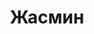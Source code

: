 ---
title: "Жасмин"
description: "Меня зовут Жасмин и я работаю в Дубае как элитная эскортница. Если вы ищете компанию для вечеринки или просто хотите спутницу для путешествия, обращайтесь к менеджеру компании. Я гарантирую вам незабываемые впечатления!"
Price: "От 1000$"
height: "172"
weight: "55"
age: "21"
folder: zhasmin
mainImage: zhasmin.webp
bustSize: "4"
hairColor: "brunet"
visa: "usa"
images:
  - 2.webp
  - 3.webp
---